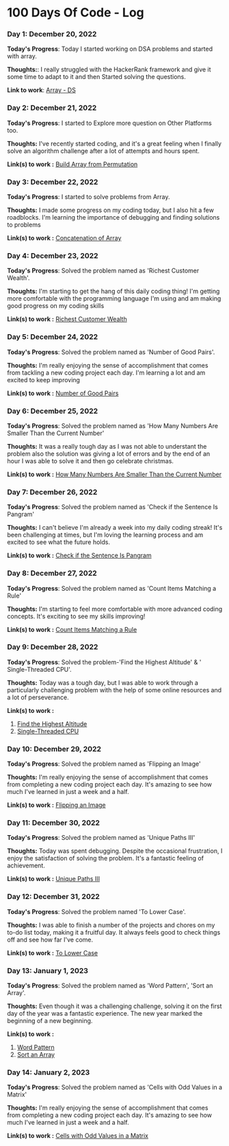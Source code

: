 # 100 Days Of Code - Log



### Day 1: December 20, 2022

**Today's Progress**: Today I started working on DSA problems and started with array.

**Thoughts:**: I really struggled with the HackerRank framework and give it some time to adapt to it and then Started solving the questions.

**Link to work**:  [Array - DS](https://www.hackerrank.com/challenges/arrays-ds/submissions/code/306104095)



### Day 2: December 21, 2022

**Today's Progress**: I started to Explore more question on Other Platforms too.

**Thoughts:** I've recently started coding, and it's a great feeling when I finally solve an algorithm challenge after a lot of attempts and hours spent.

**Link(s) to work :** [Build Array from Permutation](https://leetcode.com/problems/build-array-from-permutation/submissions/863640068/)



### Day 3: December 22, 2022

**Today's Progress**: I started to solve problems from Array.

**Thoughts:** I made some progress on my coding today, but I also hit a few roadblocks. I'm learning the importance of debugging and finding solutions to problems

**Link(s) to work :** [Concatenation of Array](https://leetcode.com/problems/concatenation-of-array/submissions/863645713/)



### Day 4: December 23, 2022

**Today's Progress**: Solved the problem named as 'Richest Customer Wealth'.

**Thoughts:** I'm starting to get the hang of this daily coding thing! I'm getting more comfortable with the programming language I'm using and am making good progress              on my coding skills

**Link(s) to work :** [Richest Customer Wealth](https://leetcode.com/problems/richest-customer-wealth/submissions/863667041/)



### Day 5: December 24, 2022

**Today's Progress**: Solved the problem named as 'Number of Good Pairs'.

**Thoughts:** I'm really enjoying the sense of accomplishment that comes from tackling a new coding project each day. I'm learning a lot and am excited to keep improving

**Link(s) to work :** [Number of Good Pairs](https://leetcode.com/problems/number-of-good-pairs/submissions/864891278/)



### Day 6: December 25, 2022

**Today's Progress**: Solved the problem named as 'How Many Numbers Are Smaller Than the Current Number'

**Thoughts:** It was a really tough day as I was not able to understant the problem also the solution was giving a lot of errors and by the end of an hour I was able to solve it and then go celebrate christmas.

**Link(s) to work :** [How Many Numbers Are Smaller Than the Current Number](https://leetcode.com/problems/how-many-numbers-are-smaller-than-the-current-number/submissions/865897978/)



### Day 7: December 26, 2022

**Today's Progress**: Solved the problem named as 'Check if the Sentence Is Pangram'

**Thoughts:** I can't believe I'm already a week into my daily coding streak! It's been challenging at times, but I'm loving the learning process and am excited to see what the future holds.

**Link(s) to work :** [Check if the Sentence Is Pangram](https://leetcode.com/problems/check-if-the-sentence-is-pangram/submissions/866498240/)



### Day 8: December 27, 2022

**Today's Progress**: Solved the problem named as 'Count Items Matching a Rule'

**Thoughts:** I'm starting to feel more comfortable with more advanced coding concepts. It's exciting to see my skills improving!

**Link(s) to work :** [Count Items Matching a Rule](https://leetcode.com/problems/count-items-matching-a-rule/submissions/867095294/)



### Day 9: December 28, 2022

**Today's Progress**: Solved the problem-'Find the Highest Altitude' & '	Single-Threaded CPU'.

**Thoughts:** Today was a tough day, but I was able to work through a particularly challenging problem with the help of some online resources and a lot of perseverance.

**Link(s) to work :** 
1. [Find the Highest Altitude](https://leetcode.com/problems/find-the-highest-altitude/submissions/867645901/)
2. [Single-Threaded CPU](https://leetcode.com/problems/single-threaded-cpu/submissions/867661159/)



### Day 10: December 29, 2022

**Today's Progress**: Solved the problem named as 'Flipping an Image'

**Thoughts:** I'm really enjoying the sense of accomplishment that comes from completing a new coding project each day. It's amazing to see how much I've learned in just a week and a half.

**Link(s) to work :** [Flipping an Image](https://leetcode.com/problems/flipping-an-image/submissions/868450451/)



### Day 11: December 30, 2022

**Today's Progress**: Solved the problem named as 'Unique Paths III'

**Thoughts:** Today was spent debugging. Despite the occasional frustration, I enjoy the satisfaction of solving the problem. It's a fantastic feeling of achievement.

**Link(s) to work :** [Unique Paths III](https://leetcode.com/problems/unique-paths-iii/submissions/868662815/)



### Day 12: December 31, 2022

**Today's Progress**: Solved the problem named 'To Lower Case'.

**Thoughts:** I was able to finish a number of the projects and chores on my to-do list today, making it a fruitful day. It always feels good to check things off and see how far I've come.

**Link(s) to work :**  [To Lower Case](https://leetcode.com/problems/to-lower-case/submissions/868690155/)



### Day 13: January 1, 2023

**Today's Progress**: Solved the problem named as 'Word Pattern', 'Sort an Array'.

**Thoughts:** Even though it was a challenging challenge, solving it on the first day of the year was a fantastic experience. The new year marked the beginning of a new beginning.

**Link(s) to work :** 
1. [Word Pattern](https://leetcode.com/problems/word-pattern/submissions/869076703/)
2. [Sort an Array](https://leetcode.com/problems/sort-an-array/submissions/869067749/)



### Day 14: January 2, 2023

**Today's Progress**: Solved the problem named as 'Cells with Odd Values in a Matrix'

**Thoughts:** I'm really enjoying the sense of accomplishment that comes from completing a new coding project each day. It's amazing to see how much I've learned in just a week and a half.

**Link(s) to work :** [Cells with Odd Values in a Matrix](https://leetcode.com/problems/cells-with-odd-values-in-a-matrix/submissions/)


